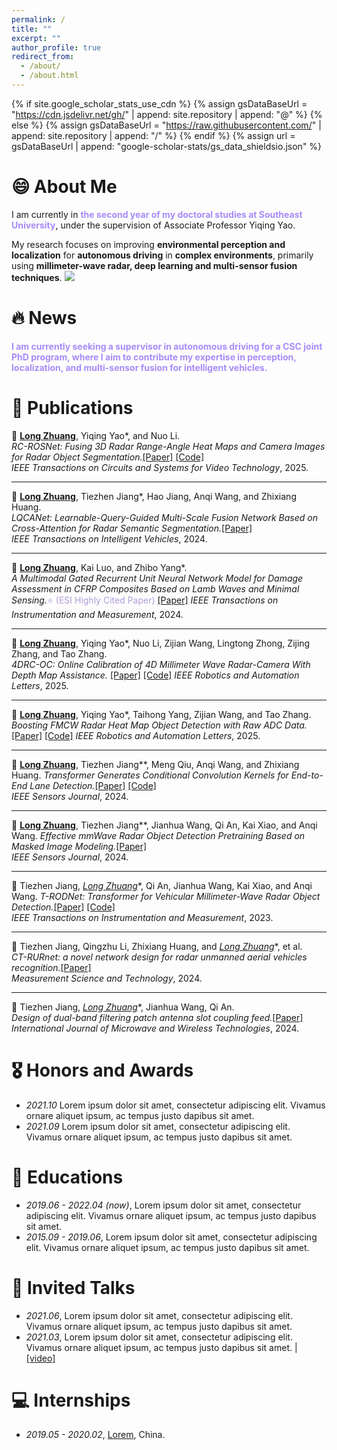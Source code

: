 ```yaml
---
permalink: /
title: ""
excerpt: ""
author_profile: true
redirect_from: 
  - /about/
  - /about.html
---
```


{% if site.google_scholar_stats_use_cdn %}
{% assign gsDataBaseUrl = "https://cdn.jsdelivr.net/gh/" | append: site.repository | append: "@" %}
{% else %}
{% assign gsDataBaseUrl = "https://raw.githubusercontent.com/" | append: site.repository | append: "/" %}
{% endif %}
{% assign url = gsDataBaseUrl | append: "google-scholar-stats/gs_data_shieldsio.json" %}

# 😄 About Me

I am currently in <span style="color:#A78BFA; font-weight:bold;">the second year of my doctoral studies at Southeast University</span>, under the supervision of Associate Professor Yiqing Yao.


My research focuses on improving **environmental perception and localization** for **autonomous driving** in **complex environments**, primarily using **millimeter-wave radar, deep learning and multi-sensor fusion techniques**.  <a href='https://scholar.google.com/citations?user=uzRvavcAAAAJ'>
  <img src="https://img.shields.io/endpoint?url={{ url | url_encode }}&logo=Google%20Scholar&labelColor=f6f6f6&color=9cf&style=flat&label=citations">
</a>


# 🔥 News
<span style="color:#A78BFA; font-weight:bold;">
I am currently seeking a supervisor in autonomous driving for a CSC joint PhD program, where I aim to contribute my expertise in perception, localization, and multi-sensor fusion for intelligent vehicles.
</span>

# 📝 Publications 
🔹 **<u>Long Zhuang</u>**, Yiqing Yao\*, and Nuo Li.  
*RC-ROSNet: Fusing 3D Radar Range-Angle Heat Maps and Camera Images for Radar Object Segmentation.*[[Paper]](https://ieeexplore.ieee.org/document/11112643) [[Code]](https://github.com/Zhuanglong2/RC-ROSNet)  
<i>IEEE Transactions on Circuits and Systems for Video Technology</i>, 2025.  

---

🔹 **<u>Long Zhuang</u>**, Tiezhen Jiang\*, Hao Jiang, Anqi Wang, and Zhixiang Huang.  
*LQCANet: Learnable-Query-Guided Multi-Scale Fusion Network Based on Cross-Attention for Radar Semantic Segmentation.*[[Paper]](https://ieeexplore.ieee.org/document/10356738)  
<i>IEEE Transactions on Intelligent Vehicles</i>, 2024.  

---

🔹 **<u>Long Zhuang</u>**, Kai Luo, and Zhibo Yang\*.  
*A Multimodal Gated Recurrent Unit Neural Network Model for Damage Assessment in CFRP Composites Based on Lamb Waves and Minimal Sensing.*<span style="color:#B19CD9;">⭐ (ESI Highly Cited Paper)</span>  [[Paper]](https://ieeexplore.ieee.org/document/10379118)
<i>IEEE Transactions on Instrumentation and Measurement</i>, 2024.  
 
---

🔹 **<u>Long Zhuang</u>**, Yiqing Yao\*, Nuo Li, Zijian Wang, Lingtong Zhong, Zijing Zhang, and Tao Zhang.  
*4DRC-OC: Online Calibration of 4D Millimeter Wave Radar-Camera With Depth Map Assistance.* [[Paper]](https://ieeexplore.ieee.org/document/10950073) [[Code]](https://github.com/Zhuanglong2/4DRC-OC)
<i>IEEE Robotics and Automation Letters</i>, 2025.  


---

🔹 **<u>Long Zhuang</u>**,  Yiqing Yao\*, Taihong Yang, Zijian Wang, and Tao Zhang.
*Boosting FMCW Radar Heat Map Object Detection with Raw ADC Data.* [[Paper]](https://ieeexplore.ieee.org/document/11192687) [[Code]](https://github.com/Zhuanglong2/Mamba-RODNet) 
<i>IEEE Robotics and Automation Letters</i>, 2025.  


---

🔹 **<u>Long Zhuang</u>**, Tiezhen Jiang\**, Meng Qiu, Anqi Wang, and Zhixiang Huang.
*Transformer Generates Conditional Convolution Kernels for End-to-End Lane Detection.*[[Paper]](https://ieeexplore.ieee.org/document/10608068) [[Code]](https://github.com/Zhuanglong2/Condformer)  
<i>IEEE Sensors Journal</i>, 2024.  


---

🔹 **<u>Long Zhuang</u>**, Tiezhen Jiang\**, Jianhua Wang, Qi An, Kai Xiao, and Anqi Wang.
*Effective mmWave Radar Object Detection Pretraining Based on Masked Image Modeling.*[[Paper]](https://ieeexplore.ieee.org/document/10353950)  
<i>IEEE Sensors Journal</i>, 2024.  


---

🔹 Tiezhen Jiang, **<u>Long Zhuang*</u>**, Qi An, Jianhua Wang, Kai Xiao, and Anqi Wang.
*T-RODNet: Transformer for Vehicular Millimeter-Wave Radar Object Detection.*[[Paper]](https://ieeexplore.ieee.org/document/9989400) [[Code]](https://github.com/Zhuanglong2/T-RODNet)  
<i>IEEE Transactions on Instrumentation and Measurement</i>, 2023.  


---

🔹 Tiezhen Jiang, Qingzhu Li, Zhixiang Huang, and **<u>Long Zhuang*</u>**, et al.  
*CT-RURnet: a novel network design for radar unmanned aerial vehicles recognition.*[[Paper]](https://iopscience.iop.org/article/10.1088/1361-6501/ada1ef)  
<i>Measurement Science and Technology</i>, 2024.  


---

🔹 Tiezhen Jiang, **<u>Long Zhuang*</u>**, Jianhua Wang, Qi An.  
*Design of dual-band filtering patch antenna slot coupling feed.*[[Paper]](https://www.cambridge.org/core/journals/international-journal-of-microwave-and-wireless-technologies/article/abs/design-of-dualband-filtering-patch-antenna-slot-coupling-feed/9588005D36E787CF1AEB3C0F640AEACD)  
<i>International Journal of Microwave and Wireless Technologies</i>, 2024.  



# 🎖 Honors and Awards
- *2021.10* Lorem ipsum dolor sit amet, consectetur adipiscing elit. Vivamus ornare aliquet ipsum, ac tempus justo dapibus sit amet. 
- *2021.09* Lorem ipsum dolor sit amet, consectetur adipiscing elit. Vivamus ornare aliquet ipsum, ac tempus justo dapibus sit amet. 

# 📖 Educations
- *2019.06 - 2022.04 (now)*, Lorem ipsum dolor sit amet, consectetur adipiscing elit. Vivamus ornare aliquet ipsum, ac tempus justo dapibus sit amet. 
- *2015.09 - 2019.06*, Lorem ipsum dolor sit amet, consectetur adipiscing elit. Vivamus ornare aliquet ipsum, ac tempus justo dapibus sit amet. 

# 💬 Invited Talks
- *2021.06*, Lorem ipsum dolor sit amet, consectetur adipiscing elit. Vivamus ornare aliquet ipsum, ac tempus justo dapibus sit amet. 
- *2021.03*, Lorem ipsum dolor sit amet, consectetur adipiscing elit. Vivamus ornare aliquet ipsum, ac tempus justo dapibus sit amet.  \| [\[video\]](https://github.com/)

# 💻 Internships
- *2019.05 - 2020.02*, [Lorem](https://github.com/), China.

